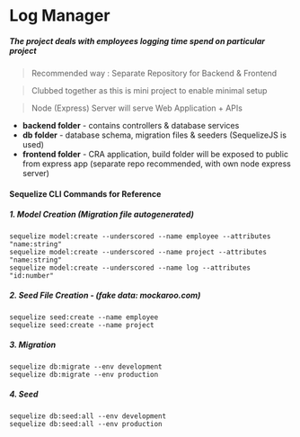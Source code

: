# Log Manager
##### The project deals with employees logging time spend on particular project

> Recommended way : Separate Repository for Backend & Frontend 

> Clubbed together as this is mini project to enable minimal setup

>Node (Express) Server will serve Web Application + APIs

* **backend folder** - contains controllers & database services
* **db folder** - database schema, migration files & seeders (SequelizeJS is used)
* **frontend folder** - CRA application, build folder will be exposed to public from express app (separate repo recommended, with own node express server)


#### Sequelize CLI Commands for Reference

##### 1. Model Creation (Migration file autogenerated)
```
sequelize model:create --underscored --name employee --attributes "name:string"
sequelize model:create --underscored --name project --attributes "name:string"
sequelize model:create --underscored --name log --attributes "id:number"
```

##### 2. Seed File Creation - (fake data: mockaroo.com)
```
sequelize seed:create --name employee
sequelize seed:create --name project
```
##### 3. Migration
```
sequelize db:migrate --env development
sequelize db:migrate --env production
```
##### 4. Seed
```
sequelize db:seed:all --env development
sequelize db:seed:all --env production
```
